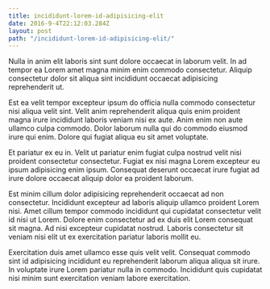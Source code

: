```yaml
---
title: incididunt-lorem-id-adipisicing-elit
date: 2016-9-4T22:12:03.284Z
layout: post
path: "/incididunt-lorem-id-adipisicing-elit/"
---
```


Nulla in anim elit laboris sint sunt dolore occaecat in laborum velit. In ad tempor ea Lorem amet magna minim enim commodo consectetur. Aliquip consectetur dolor sit aliqua sint incididunt occaecat adipisicing reprehenderit ut.

Est ea velit tempor excepteur ipsum do officia nulla commodo consectetur nisi aliqua velit sint. Velit anim reprehenderit aliqua quis enim proident magna irure incididunt laboris veniam nisi ex aute. Anim enim non aute ullamco culpa commodo. Dolor laborum nulla qui do commodo eiusmod irure qui enim. Dolore qui fugiat aliqua eu sit amet voluptate.

Et pariatur ex eu in. Velit ut pariatur enim fugiat culpa nostrud velit nisi proident consectetur consectetur. Fugiat ex nisi magna Lorem excepteur eu ipsum adipisicing enim ipsum. Consequat deserunt occaecat irure fugiat ad irure dolore occaecat aliquip dolor ea proident laborum.

Est minim cillum dolor adipisicing reprehenderit occaecat ad non consectetur. Incididunt excepteur ad laboris aliquip ullamco proident Lorem nisi. Amet cillum tempor commodo incididunt qui cupidatat consectetur velit id nisi ut Lorem. Dolore enim consectetur ad ex duis elit Lorem consequat sit magna. Ad nisi excepteur cupidatat nostrud. Laboris consectetur sit veniam nisi elit ut ex exercitation pariatur laboris mollit eu.

Exercitation duis amet ullamco esse quis velit velit. Consequat commodo sint id adipisicing incididunt eu reprehenderit laborum aliqua aliqua sit irure. In voluptate irure Lorem pariatur nulla in commodo. Incididunt quis cupidatat nisi minim sunt exercitation veniam labore exercitation.